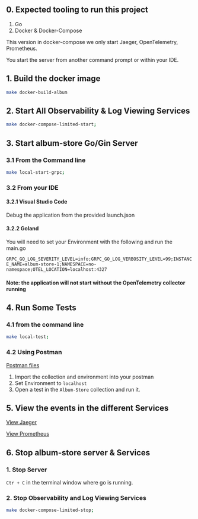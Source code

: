 ## 0. Expected tooling to run this project

1. Go
2. Docker & Docker-Compose 

This version in docker-compose we only start Jaeger, OpenTelemetry, Prometheus.

You start the server from another command prompt or within your IDE. 


## 1. Build the docker image

```bash
make docker-build-album
```

## 2. Start All Observability & Log Viewing Services
 
```bash
make docker-compose-limited-start;
```

## 3. Start album-store Go/Gin Server

### 3.1 From the Command line 

```bash
make local-start-grpc;
```

### 3.2 From your IDE

#### 3.2.1 Visual Studio Code

Debug the application from the provided launch.json

#### 3.2.2 Goland

You will need to set your Environment with the following and run the main.go

`GRPC_GO_LOG_SEVERITY_LEVEL=info;GRPC_GO_LOG_VERBOSITY_LEVEL=99;INSTANCE_NAME=album-store-1;NAMESPACE=no-namespace;OTEL_LOCATION=localhost:4327`

#### Note: the application will not start without the OpenTelemetry collector running

## 4. Run Some Tests

### 4.1 from the command line

```bash
make local-test;
```

### 4.2 Using Postman

[Postman files](../test/.)

1. Import the collection and environment into your postman
1. Set Environment to `localhost`
1. Open a test in the `Album-Store` collection and run it.

## 5. View the events in the different Services

[View Jaeger](http://localhost:16696/search?limit=20&service=album-store)

[View Prometheus](http://localhost:9090/graph?g0.expr=%7Bjob%3D~%22.%2B%22%7D%20&g0.tab=0&g0.stacked=0&g0.show_exemplars=0&g0.range_input=1h)

## 6. Stop album-store server & Services  

### 1. Stop Server

`Ctr + C` in the terminal window where go is running. 

### 2. Stop Observability and Log Viewing Services

```bash
make docker-compose-limited-stop;
```